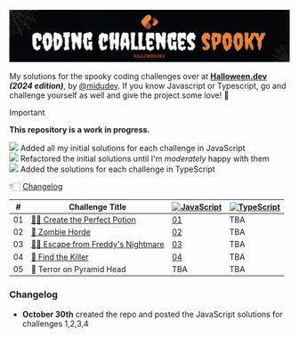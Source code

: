 ![Halloween.dev](./halloween.dev.png)

My solutions for the spooky coding challenges over at **[Halloween.dev](https://halloween.dev) _(2024 edition)_**, by [@midudev](https://midu.dev). If you know Javascript or Typescript, go and challenge yourself as well and give the project some love! 🧡

> [!IMPORTANT]
> **This repository is a work in progress.**

![](https://geps.dev/progress/80) Added all my initial solutions for each challenge in JavaScript  
![](https://geps.dev/progress/0) Refactored the initial solutions until I'm _moderately_ happy with them  
![](https://geps.dev/progress/0) Added the solutions for each challenge in TypeScript

👇🏻 [Changelog](#changelog)

| #   | Challenge Title                                        | [![JavaScript](https://img.shields.io/badge/javascript-%23323330.svg?style=for-the-badge&logo=javascript&logoColor=%23F7DF1E)](https://img.shields.io/badge/javascript-%23323330.svg?style=for-the-badge&logo=javascript&logoColor=%23F7DF1E) | [![TypeScript](https://img.shields.io/badge/typescript-%23007ACC.svg?style=for-the-badge&logo=typescript&logoColor=white)](https://img.shields.io/badge/typescript-%23007ACC.svg?style=for-the-badge&logo=typescript&logoColor=white) |
| --- | ------------------------------------------------------ | --------------------------------------------------------------------------------------------------------------------------------------------------------------------------------------------------------------------------------------------- | ------------------------------------------------------------------------------------------------------------------------------------------------------------------------------------------------------------------------------------- |
| 01  | [🧙‍♀️ Create the Perfect Potion](01/challenge01.md)      | [01](01/challenge01.js)                                                                                                                                                                                                                       | TBA                                                                                                                                                                                                                                   |
| 02  | [🧟 Zombie Horde](02/challenge02.md)                   | [02](02/challenge02.js)                                                                                                                                                                                                                       | TBA                                                                                                                                                                                                                                   |
| 03  | [🛌🏻 Escape from Freddy's Nightmare](03/challenge03.md) | [03](03/challenge03.js)                                                                                                                                                                                                                       | TBA                                                                                                                                                                                                                                   |
| 04  | [🔪 Find the Killer](04/challenge04.md)                | [04](04/challenge04.js)                                                                                                                                                                                                                       | TBA                                                                                                                                                                                                                                   |
| 05  | 🔺 Terror on Pyramid Head                              | TBA                                                                                                                                                                                                                                           | TBA                                                                                                                                                                                                                                   |

### Changelog

- **October 30th** created the repo and posted the JavaScript solutions for challenges 1,2,3,4
